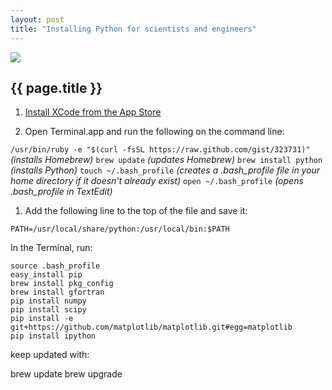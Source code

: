 ```yaml
---
layout: post
title: "Installing Python for scientists and engineers"
---
```


[![](../images/ocw.png)](http://github.com/wgrover/ocw)

{{ page.title }}
----------------

1.  [Install XCode from the App Store](http://itunes.apple.com/us/app/xcode/id448457090?mt=12)

1.  Open Terminal.app and run the following on the command line:

`/usr/bin/ruby -e "$(curl -fsSL https://raw.github.com/gist/323731)"`    *(installs Homebrew)*
`brew update`  *(updates Homebrew)*
`brew install python`  *(installs Python)*
`touch ~/.bash_profile`  *(creates a .bash_profile file in your home directory if it doesn't already exist)*
`open ~/.bash_profile`  *(opens .bash_profile in TextEdit)*

1.  Add the following line to the top of the file and save it:

`PATH=/usr/local/share/python:/usr/local/bin:$PATH`

In the Terminal, run:

    source .bash_profile
	easy_install pip
	brew install pkg_config
	brew install gfortran
	pip install numpy
	pip install scipy
	pip install -e git+https://github.com/matplotlib/matplotlib.git#egg=matplotlib
	pip install ipython



keep updated with:

brew update
brew upgrade